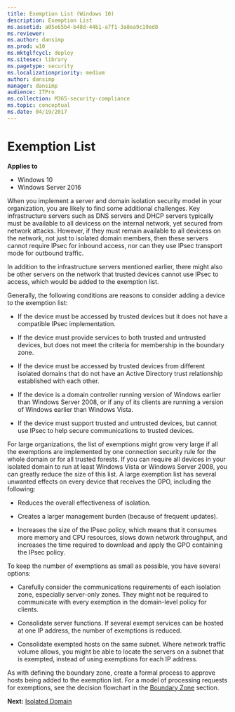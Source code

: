 ```yaml
---
title: Exemption List (Windows 10)
description: Exemption List
ms.assetid: a05e65b4-b48d-44b1-a7f1-3a8ea9c19ed8
ms.reviewer: 
ms.author: dansimp
ms.prod: w10
ms.mktglfcycl: deploy
ms.sitesec: library
ms.pagetype: security
ms.localizationpriority: medium
author: dansimp
manager: dansimp
audience: ITPro
ms.collection: M365-security-compliance
ms.topic: conceptual
ms.date: 04/19/2017
---
```


# Exemption List

**Applies to**
-   Windows 10
-   Windows Server 2016

When you implement a server and domain isolation security model in your organization, you are likely to find some additional challenges. Key infrastructure servers such as DNS servers and DHCP servers typically must be available to all devicess on the internal network, yet secured from network attacks. However, if they must remain available to all devicess on the network, not just to isolated domain members, then these servers cannot require IPsec for inbound access, nor can they use IPsec transport mode for outbound traffic.

In addition to the infrastructure servers mentioned earlier, there might also be other servers on the network that trusted devices cannot use IPsec to access, which would be added to the exemption list.

Generally, the following conditions are reasons to consider adding a device to the exemption list:

-   If the device must be accessed by trusted devices but it does not have a compatible IPsec implementation.

-   If the device must provide services to both trusted and untrusted devices, but does not meet the criteria for membership in the boundary zone.

-   If the device must be accessed by trusted devices from different isolated domains that do not have an Active Directory trust relationship established with each other.

-   If the device is a domain controller running version of Windows earlier than Windows Server 2008, or if any of its clients are running a version of Windows earlier than Windows Vista.

-   If the device must support trusted and untrusted devices, but cannot use IPsec to help secure communications to trusted devices.

For large organizations, the list of exemptions might grow very large if all the exemptions are implemented by one connection security rule for the whole domain or for all trusted forests. If you can require all devices in your isolated domain to run at least Windows Vista or Windows Server 2008, you can greatly reduce the size of this list. A large exemption list has several unwanted effects on every device that receives the GPO, including the following:

-   Reduces the overall effectiveness of isolation.

-   Creates a larger management burden (because of frequent updates).

-   Increases the size of the IPsec policy, which means that it consumes more memory and CPU resources, slows down network throughput, and increases the time required to download and apply the GPO containing the IPsec policy.

To keep the number of exemptions as small as possible, you have several options:

-   Carefully consider the communications requirements of each isolation zone, especially server-only zones. They might not be required to communicate with every exemption in the domain-level policy for clients.

-   Consolidate server functions. If several exempt services can be hosted at one IP address, the number of exemptions is reduced.

-   Consolidate exempted hosts on the same subnet. Where network traffic volume allows, you might be able to locate the servers on a subnet that is exempted, instead of using exemptions for each IP address.

As with defining the boundary zone, create a formal process to approve hosts being added to the exemption list. For a model of processing requests for exemptions, see the decision flowchart in the [Boundary Zone](boundary-zone.md) section.

**Next:** [Isolated Domain](isolated-domain.md)
